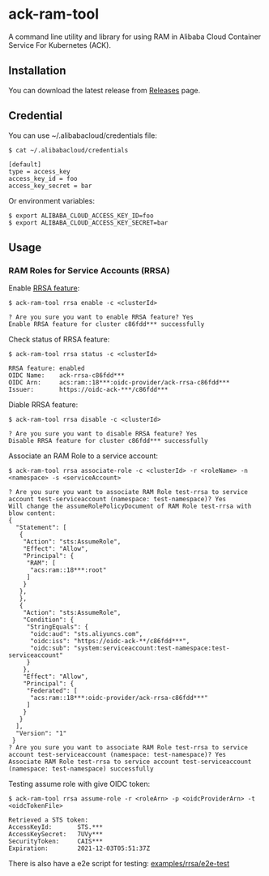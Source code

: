 # ack-ram-tool

A command line utility and library for using RAM in Alibaba Cloud Container Service For Kubernetes (ACK).

## Installation

You can download the latest release from [Releases](https://github.com/AliyunContainerService/ack-ram-tool/releases) page.


## Credential

You can use ~/.alibabacloud/credentials file:

```
$ cat ~/.alibabacloud/credentials

[default]
type = access_key
access_key_id = foo
access_key_secret = bar
```

Or environment variables:

```
$ export ALIBABA_CLOUD_ACCESS_KEY_ID=foo
$ export ALIBABA_CLOUD_ACCESS_KEY_SECRET=bar
```

## Usage


### RAM Roles for Service Accounts (RRSA)

Enable [RRSA feature](https://www.alibabacloud.com/help/doc-detail/356611.html):

```
$ ack-ram-tool rrsa enable -c <clusterId>

? Are you sure you want to enable RRSA feature? Yes
Enable RRSA feature for cluster c86fdd*** successfully

```


Check status of RRSA feature:

```
$ ack-ram-tool rrsa status -c <clusterId>

RRSA feature: enabled
OIDC Name:    ack-rrsa-c86fdd***
OIDC Arn:     acs:ram::18***:oidc-provider/ack-rrsa-c86fdd***
Issuer:       https://oidc-ack-***/c86fdd***

```

Diable RRSA feature:

```
$ ack-ram-tool rrsa disable -c <clusterId>

? Are you sure you want to disable RRSA feature? Yes
Disable RRSA feature for cluster c86fdd*** successfully

```

Associate an RAM Role to a service account:

```
$ ack-ram-tool rrsa associate-role -c <clusterId> -r <roleName> -n <namespace> -s <serviceAccount>

? Are you sure you want to associate RAM Role test-rrsa to service account test-serviceaccount (namespace: test-namespace)? Yes
Will change the assumeRolePolicyDocument of RAM Role test-rrsa with blow content:
{
  "Statement": [
   {
    "Action": "sts:AssumeRole",
    "Effect": "Allow",
    "Principal": {
     "RAM": [
      "acs:ram::18***:root"
     ]
    }
   },
   },
   {
    "Action": "sts:AssumeRole",
    "Condition": {
     "StringEquals": {
      "oidc:aud": "sts.aliyuncs.com",
      "oidc:iss": "https://oidc-ack-**/c86fdd***",
      "oidc:sub": "system:serviceaccount:test-namespace:test-serviceaccount"
     }
    },
    "Effect": "Allow",
    "Principal": {
     "Federated": [
      "acs:ram::18***:oidc-provider/ack-rrsa-c86fdd***"
     ]
    }
   }
  ],
  "Version": "1"
 }
? Are you sure you want to associate RAM Role test-rrsa to service account test-serviceaccount (namespace: test-namespace)? Yes
Associate RAM Role test-rrsa to service account test-serviceaccount (namespace: test-namespace) successfully

```

Testing assume role with give OIDC token:

```
$ ack-ram-tool rrsa assume-role -r <roleArn> -p <oidcProviderArn> -t <oidcTokenFile>

Retrieved a STS token:
AccessKeyId:       STS.***
AccessKeySecret:   7UVy***
SecurityToken:     CAIS***
Expiration:        2021-12-03T05:51:37Z

```

There is also have a e2e script for testing: [examples/rrsa/e2e-test](./examples/rrsa/e2e-test/)

